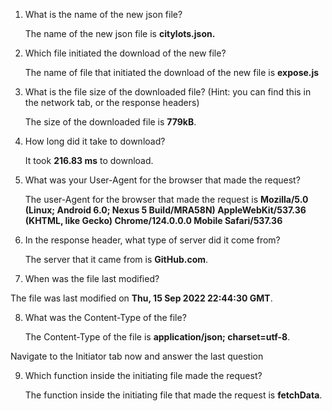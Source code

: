 1. What is the name of the new json file?

   The name of the new json file is **citylots.json.**
   
2. Which file initiated the download of the new file?

   The name of file that initiated the download of the new file is **expose.js**
   
3. What is the file size of the downloaded file? (Hint: you can find this in the network tab, or the response headers)

   The size of the downloaded file is **779kB**.

4. How long did it take to download?

   It took **216.83 ms** to download.

5. What was your User-Agent for the browser that made the request?
   
    The user-Agent for the browser that made the request is **Mozilla/5.0 (Linux; Android 6.0; Nexus 5 Build/MRA58N) AppleWebKit/537.36 (KHTML, like Gecko) Chrome/124.0.0.0 Mobile Safari/537.36**
   
6. In the response header, what type of server did it come from?

    The server that it came from is **GitHub.com**. 

7. When was the file last modified?
   
  The file was last modified on **Thu, 15 Sep 2022 22:44:30 GMT**.
    
8. What was the Content-Type of the file?

    The Content-Type of the file is **application/json; charset=utf-8**.

Navigate to the Initiator tab now and answer the last question

9. Which function inside the initiating file made the request?

    The function inside the initiating file that made the request is **fetchData**.
